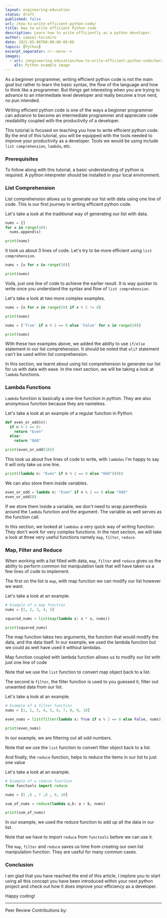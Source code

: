 ```yaml
---
layout: engineering-education
status: draft
published: false
url: /how-to-write-efficient-python-code/
title: How to write efficient Python code
description: Learn how to write efficiently as a python developer.
author: samuel-torimiro
date: 2021-05-06T00:00:00-09:00
topics: [Python]
excerpt_separator: <!--more-->
images:
  - url: /engineering-education/how-to-write-efficient-python-code/hero.jpg
    alt: Python example image
---
```

As a beginner programmer, writing efficient python code is not the main goal but rather to learn the basic syntax, the flow of the language and how to think like a programmer. But things get interesting when you are trying to advance to an intermediate level developer and really become a true nerd, no pun intended.

Writing efficient python code is one of the ways a beginner programmer can advance to become an intermediate programmer and appreciate code readability coupled with the productivity of a developer.
<!--more-->
This tutorial is focused on teaching you how to write efficient python code. By the end of this tutorial, you will be equipped with the tools needed to improve your productivity as a developer. Tools we would be using include `list comprehension`, `lambda`, etc.

### Prerequisites
To follow along with this tutorial, a basic understanding of python is required. A python interpreter should be installed in your local environment.

### List Comprehension
List comprehension allows us to generate our list with data using one line of code. This is our first journey in writing efficient python code.

Let's take a look at the traditional way of generating our list with data.

```py
nums = []
for x in range(10):
  nums.append(x)

print(nums)
```
It took us about 3 lines of code. Let's try to be more efficient using `list comprehension`.

```py
nums = [x for x in range(10)]

print(nums)
```
Voilà, just one line of code to achieve the earlier result. It is way quicker to write once you understand the syntax and flow of `list comprehension`.

Let's take a look at two more complex examples.

```py
nums = [x for x in range(20) if x % 2 != 0]

print(nums)

nums = ['True' if x % 2 == 0 else 'False' for x in range(20)]

print(nums)
```

With these two examples above, we added the ability to use `if/else` statement in our list comprehension. It should be noted that `elif` statement can't be used within list comprehension.

In this section, we learnt about using list comprehension to generate our list for us with data with ease. In the next section, we will be taking a look at `lambda` functions.


### Lambda Functions
`Lambda` function is basically a one-line function in python. They are also anonymous function because they are nameless.

Let's take a look at an example of a regular function in Python.

```py
def even_or_odd(n):
  if n % 2 == 0:
    return "Even"
  else:
    return "Odd"

print(even_or_odd(10))
```
This took us about five lines of code to write, with `lambdas` I'm happy to say it will only take us one line.

```py
print((lambda n: "Even" if n % 2 == 0 else "Odd")(9))
```
We can also store them inside variables.

```py
even_or_odd = lambda n: "Even" if n % 2 == 0 else "Odd"
even_or_odd(8)
```
If we store them inside a variable, we don't need to wrap parenthesis around the `lambda` function and the argument. The variable as well serves as the function call.

In this section, we looked at `lambdas` a very quick way of writing function. They don't work for very complex functions. In the next section, we will take a look at three very useful functions namely `map`, `filter`, `reduce`.

### Map, Filter and Reduce
When working with a list filled with data, `map`, `filter` and `reduce` gives us the ability to perform common list manipulation task that will have taken us a few lines of code to implement.

The first on the list is `map`, with map function we can modify our list however we want. 

Let's take a look at an example.

```py
# Example of a map function
nums = [1, 2, 3, 4, 5]

squared_nums = list(map(lambda x: x * x, nums))

print(squared_nums)
```

The map function takes two arguments, the function that would modify the data, and the data itself. In our example, we used the lambda function but we could as well have used it without lambdas.

Map function coupled with lambda function allows us to modify our list with just one line of code

Note that we use the `list` function to convert map object back to a list.

The second is `filter`, the filter function is used to you guessed it, filter out unwanted data from our list.

Let's take a look at an example.

```py
# Example of a filter function
nums = [1, 2, 3, 4, 5, 6, 7, 8, 9, 10]

even_nums = list(filter(lambda x: True if x % 2 == 0 else False, nums))

print(even_nums)
```
In our example, we are filtering out all odd numbers.

Note that we use the `list` function to convert filter object back to a list.

And finally, the `reduce` function, helps to reduce the items in our list to just one value

Let's take a look at an example.

```py
# Example of a reduce function
from functools import reduce

nums = [5 ,6 , 7 ,8 , 9, 10]

sum_of_nums = reduce(lambda a,b: a + b, nums)

print(sum_of_nums)
```
In our example, we used the reduce function to add up all the data in our list.

Note that we have to import `reduce` from `functools` before we can use it.

The `map`, `filter` and `reduce` saves us time from creating our own list manipulation function. They are useful for many common cases.

### Conclusion
I am glad that you have reached the end of this article, I implore you to start using all this concept you have been introduced within your next python project and check out how it does improve your efficiency as a developer.

Happy coding!

---
Peer Review Contributions by: 
